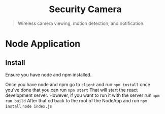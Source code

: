 <h1 align="center">Security Camera</h1>

> Wireless camera viewing, motion detection, and notification.
# Node Application

## Install
Ensure you have node and npm installed.

Once you have node and npm go to `client` and run
`npm install`
once you've done that you can run
`npm start`
That will start the react development server.
However, if you want to run it with the server run
`npm run build`
After that cd back to the root of the NodeApp and run
`npm install`
`node index.js`

